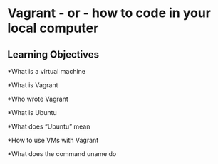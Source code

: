 # Vagrant - or - how to code in your local computer
## Learning Objectives

*What is a virtual machine

*What is Vagrant

*Who wrote Vagrant

*What is Ubuntu

*What does “Ubuntu” mean

*How to use VMs with Vagrant

*What does the command uname do
